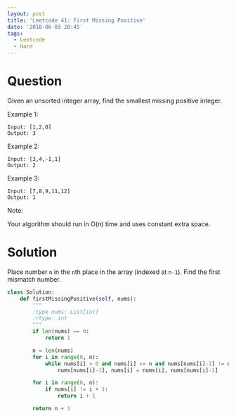 ```yaml
---
layout: post
title: 'Leetcode 41: First Missing Positive'
date: '2018-06-03 20:45'
tags:
  - Leetcode
  - Hard
---
```


# Question
Given an unsorted integer array, find the smallest missing positive integer.

Example 1:
```
Input: [1,2,0]
Output: 3
```

Example 2:
```
Input: [3,4,-1,1]
Output: 2
```

Example 3:
```
Input: [7,8,9,11,12]
Output: 1
```

Note:

Your algorithm should run in O(n) time and uses constant extra space.

# Solution
Place number `n` in the `n`th place in the array (indexed at `n-1`). Find the first mismatch number.

```python
class Solution:
    def firstMissingPositive(self, nums):
        """
        :type nums: List[int]
        :rtype: int
        """
        if len(nums) == 0:
            return 1

        n = len(nums)
        for i in range(0, n):
            while nums[i] > 0 and nums[i] <= n and nums[nums[i]-1] != nums[i]:
                nums[nums[i]-1], nums[i] = nums[i], nums[nums[i]-1]

        for i in range(0, n):
            if nums[i] != i + 1:
                return i + 1

        return n + 1

```
